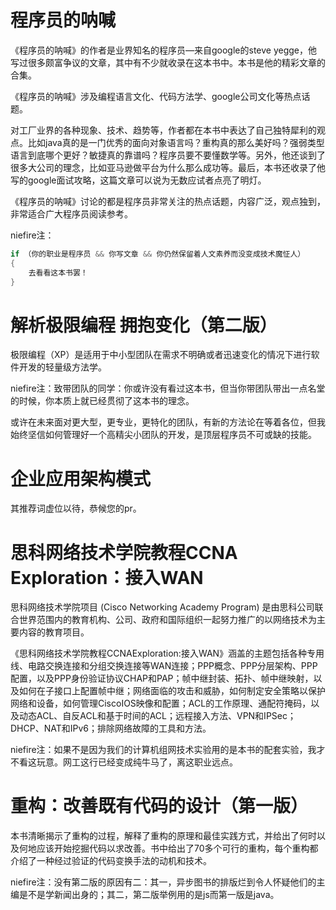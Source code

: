 # 程序员的呐喊

《程序员的呐喊》的作者是业界知名的程序员—来自google的steve yegge，他写过很多颇富争议的文章，其中有不少就收录在这本书中。本书是他的精彩文章的合集。

《程序员的呐喊》涉及编程语言文化、代码方法学、google公司文化等热点话题。

对工厂业界的各种现象、技术、趋势等，作者都在本书中表达了自己独特犀利的观点。比如java真的是一门优秀的面向对象语言吗？重构真的那么美好吗？强弱类型语言到底哪个更好？敏捷真的靠谱吗？程序员要不要懂数学等。另外，他还谈到了很多大公司的理念，比如亚马逊做平台为什么那么成功等。最后，本书还收录了他写的google面试攻略，这篇文章可以说为无数应试者点亮了明灯。

《程序员的呐喊》讨论的都是程序员非常关注的热点话题，内容广泛，观点独到，非常适合广大程序员阅读参考。

niefire注：
```c#
if （你的职业是程序员 && 你写文章 && 你仍然保留着人文素养而没变成技术魔怔人）
{
    去看看这本书罢！
}
```

# 解析极限编程 拥抱变化（第二版）

极限编程（XP）是适用于中小型团队在需求不明确或者迅速变化的情况下进行软件开发的轻量级方法学。

niefire注：致带团队的同学：你或许没有看过这本书，但当你带团队带出一点名堂的时候，你本质上就已经贯彻了这本书的理念。

或许在未来面对更大型，更专业，更特化的团队，有新的方法论在等着各位，但我始终坚信如何管理好一个高精尖小团队的开发，是顶层程序员不可或缺的技能。

# 企业应用架构模式

其推荐词虚位以待，恭候您的pr。

# 思科网络技术学院教程CCNA Exploration：接入WAN

思科网络技术学院项目 (Cisco Networking Academy Program) 是由思科公司联合世界范围内的教育机构、公司、政府和国际组织一起努力推广的以网络技术为主要内容的教育项目。

《思科网络技术学院教程CCNAExploration:接入WAN》涵盖的主题包括各种专用线、电路交换连接和分组交换连接等WAN连接；PPP概念、PPP分层架构、PPP配置，以及PPP身份验证协议CHAP和PAP；帧中继封装、拓扑、帧中继映射，以及如何在子接口上配置帧中继；网络面临的攻击和威胁，如何制定安全策略以保护网络和设备，如何管理CiscoIOS映像和配置；ACL的工作原理、通配符掩码，以及动态ACL、自反ACL和基于时间的ACL；远程接入方法、VPN和IPSec；DHCP、NAT和IPv6；排除网络故障的工具和方法。

niefire注：如果不是因为我们的计算机组网技术实验用的是本书的配套实验，我才不看这玩意。网工这行已经变成纯牛马了，离这职业远点。

# 重构：改善既有代码的设计（第一版）

本书清晰揭示了重构的过程，解释了重构的原理和最佳实践方式，并给出了何时以及何地应该开始挖掘代码以求改善。书中给出了70多个可行的重构，每个重构都介绍了一种经过验证的代码变换手法的动机和技术。

niefire注：没有第二版的原因有二：其一，异步图书的排版烂到令人怀疑他们的主编是不是学新闻出身的；其二，第二版举例用的是js而第一版是java。

